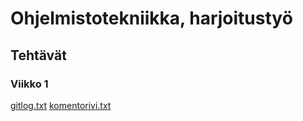 # **Ohjelmistotekniikka, harjoitustyö**
## **Tehtävät**
### **Viikko 1**
[gitlog.txt](gitlog.txt)
[komentorivi.txt](komentorivi.txt)
